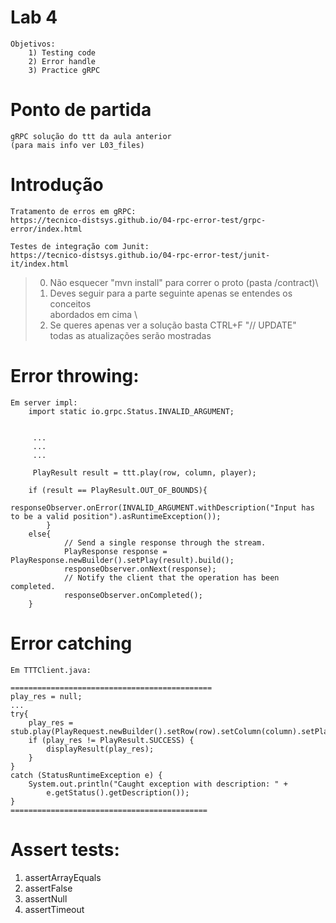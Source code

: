 # Lab 4

```
Objetivos:
	1) Testing code
	2) Error handle
	3) Practice gRPC

```

# Ponto de partida

```
gRPC solução do ttt da aula anterior 
(para mais info ver L03_files) 
```

# Introdução 

```
Tratamento de erros em gRPC:
https://tecnico-distsys.github.io/04-rpc-error-test/grpc-error/index.html

Testes de integração com Junit:
https://tecnico-distsys.github.io/04-rpc-error-test/junit-it/index.html
```

> 0) Não esquecer "mvn install" para correr o proto (pasta /contract)\
> 1) Deves seguir para a parte seguinte apenas se entendes os conceitos \
> abordados em cima \
> 2) Se queres apenas ver a solução basta CTRL+F "// UPDATE" \
> todas as atualizações serão mostradas

# Error throwing:

```
Em server impl:
	import static io.grpc.Status.INVALID_ARGUMENT;


	 ...
	 ...
	 ...

	 PlayResult result = ttt.play(row, column, player);

	if (result == PlayResult.OUT_OF_BOUNDS){
    		responseObserver.onError(INVALID_ARGUMENT.withDescription("Input has to be a valid position").asRuntimeException());
		}
	else{
    		// Send a single response through the stream.
    		PlayResponse response = PlayResponse.newBuilder().setPlay(result).build();
    		responseObserver.onNext(response);
    		// Notify the client that the operation has been completed.
    		responseObserver.onCompleted();
	}		
```

# Error catching

```
Em TTTClient.java:

=============================================
play_res = null;
...
try{
    play_res =  stub.play(PlayRequest.newBuilder().setRow(row).setColumn(column).setPlayer(player).build()).getPlay();
    if (play_res != PlayResult.SUCCESS) {
        displayResult(play_res);
    }
}
catch (StatusRuntimeException e) {
    System.out.println("Caught exception with description: " + 
        e.getStatus().getDescription());
} 
============================================
```

# Assert tests:

1. assertArrayEquals
2. assertFalse
3. assertNull
4. assertTimeout
 

